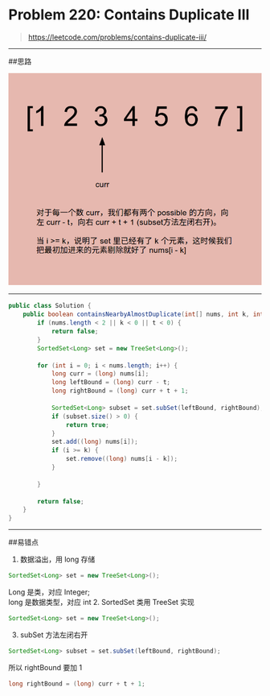 # Problem 220: Contains Duplicate III

> https://leetcode.com/problems/contains-duplicate-iii/

----------
##思路

![](duplicateIII.png)

----------
```java
public class Solution {
    public boolean containsNearbyAlmostDuplicate(int[] nums, int k, int t) {
        if (nums.length < 2 || k < 0 || t < 0) {
            return false;
        }
        SortedSet<Long> set = new TreeSet<Long>();

        for (int i = 0; i < nums.length; i++) {
            long curr = (long) nums[i];
            long leftBound = (long) curr - t;
            long rightBound = (long) curr + t + 1;
            
            SortedSet<Long> subset = set.subSet(leftBound, rightBound);
            if (subset.size() > 0) {
                return true;
            }
            set.add((long) nums[i]);
            if (i >= k) {
                set.remove((long) nums[i - k]);
            }
            
        }
        
        return false;
    }
}
```
---
##易错点
1. 数据溢出，用 long 存储
```java
SortedSet<Long> set = new TreeSet<Long>();
```
Long 是类，对应 Integer;  
long 是数据类型，对应 int
2. SortedSet 类用 TreeSet 实现
```java
SortedSet<Long> set = new TreeSet<Long>();
```
3. subSet 方法左闭右开
```java
SortedSet<Long> subset = set.subSet(leftBound, rightBound);
```
所以 rightBound 要加 1
```java
long rightBound = (long) curr + t + 1;
```





















